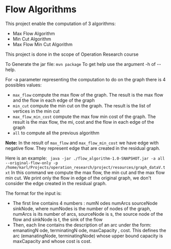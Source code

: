 # Flow Algorithms

This project enable the computation of 3 algorithms:
- Max Flow Algorithm
- Min Cut Algorithm
- Max Flow Min Cut Algorithm

This project is done in the scope of Operation Research course

To Generate the jar file: `mvn package`
To get help use the argument -h of --help.

For -a parameter representing the computation to do on the graph 
there is 4 possibles values:
- `max_flow` compute the max flow of the graph. The result is the
max flow and the flow in each edge of the graph
- `min_cut` compute the min cut on the graph. The result is the 
list of vertices in the min cut  
- `max_flow_min_cost` compute the max fow min cost of the graph. The
result is the max flow, the mi, cost and the flow in each edge of the graph 
- `all` to compute all the previous algorithm

**Note:** In the result of `max_flow` and `max_flow_min_cost` we have edge with
negative flow. They represent edge that are created in the residual graph.

Here is an example: ` java -jar ./flow_algorithm-1.0-SNAPSHOT.jar -a all --original-flow-only -p /home/karl/Projects/operation_research/project/resources/graph_dataV.txt`
In this command we compute the max flow, the min cut and the max flow min cut. We print only the flow in edge of 
the original graph, we don't consider the edge created in the residual graph.

The format for the input is:
- The first line contains 4 numbers : numN odes numArcs sourceNode sinkNode, where numNodes is the
number of nodes of the graph, numArcs is its number of arcs, sourceNode is s, the source node of the flow and
sinkNode is t, the sink of the flow
- Then, each line contains the description of an arc under the form: emanatingN ode, terminatingN ode,
maxCapacity , cost. This defines the arc (emanatingNode, terminatingNode) whose upper bound capacity is
maxCapacity and whose cost is cost.